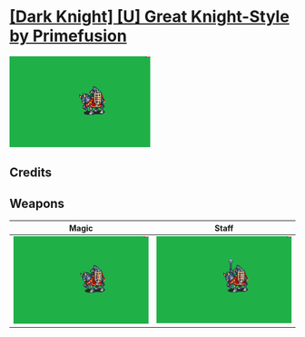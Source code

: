 # [\[Dark Knight\] \[U\] Great Knight-Style by Primefusion](./)
 

<img src="./6.%20Magic/Magic_000.png" alt="[Dark Knight] [U] Great Knight-Style by Primefusion standing" />

## Credits



## Weapons
 

|Magic |Staff |
|  :---: | :---: |
| <img alt="Magic animation" src="./6.%20Magic/Magic.gif" /> | <img alt="Staff animation" src="./7.%20Staff/Staff.gif" /> |
